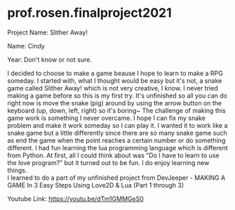 # prof.rosen.finalproject2021

Project Name: Slither Away!

Name: Cindy 

Year: Don't know or not sure. 

I decided to choose to make a game beause I hope to learn to make a RPG someday. I started with, what I thought would be easy but it's not, a snake game
called Slither Away! which is not very creative, I know. I never tried making a game before so this is my first try. It's unfinished so all you can do right
now is move the snake (pig) around by using the arrow button on the keyboard (up, down, left, right) so it's boring~ The challenge of making this game work is something 
I never overcame. I hope I can fix my snake problem and 
make it work someday so I can play it. I wanted it to work like a snake game but a little differently since
there are so many snake game such as end the game when the point reaches a certain number or do something different. I had fun learning the lua programming language which is 
different from Python. At first, all I could think about was "Do I have to learn to use the love program?" but it turned out to be fun. I do enjoy learning new things.   
I learned to do a part of my unfinished project from DevJeeper - MAKING A GAME In 3 Easy Steps Using Love2D & Lua (Part 1 through 3)

Youtube Link: https://youtu.be/dTm1GMMGeS0

